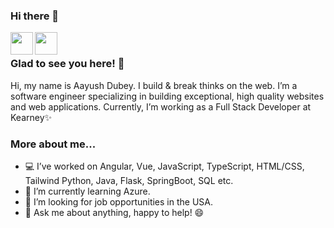 ### Hi there 👋

<a href="https://www.linkedin.com/in/dubeyaayush/">
  <img align="left" width="36px" src="https://img.icons8.com/material/50/6a9fb5/linkedin.png" />
</a>
<a href="mailto:aayushdubey.2@gmail.com">
  <img align="left" width="36px" src="https://img.icons8.com/material/50/6a9fb5/gmail.png" />
</a>

<br />

### Glad to see you here! 🤩

Hi, my name is Aayush Dubey.
I build & break thinks on the web.
I’m a software engineer specializing in building exceptional, high quality websites and web applications. Currently, I’m working as a Full Stack Developer at Kearney✨
<br />

### More about me...
- 💻 I’ve worked on Angular, Vue, JavaScript, TypeScript, HTML/CSS, Tailwind Python, Java, Flask, SpringBoot, SQL etc.
- 🌱 I’m currently learning Azure.
- 👯 I’m looking for job opportunities in the USA.
- 💬 Ask me about anything, happy to help! 😄
<br />
<br />
